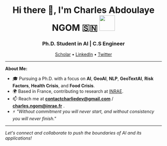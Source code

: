 <h1 align="center">Hi there 👋, I'm Charles Abdoulaye NGOM 🇸🇳 <img src="https://media.giphy.com/media/WUlplcMpOCEmTGBtBW/giphy.gif" width="50"></h1>

<h3 align="center">Ph.D. Student in AI | C.S Engineer </h3>

<p align="center">
  <a href="https://scholar.google.fr/citations?user=v2VkcZEAAAAJ&hl=fr&oi=ao">Scholar</a> •
  <a href="https://www.linkedin.com/in/charles-abdoulaye-ngom/">LinkedIn</a> •
  <a href="https://twitter.com/still_charay">Twitter</a> 
</p>

---

**About Me:**

- 🎓 Pursuing a Ph.D. with a focus on **AI**, **GeoAI**, **NLP**, **GeoTextAI**, **Risk Factors**, **Health Crisis**, and **Food Crisis**.
- 🌍 Based in France, contributing to research at [INRAE](https://www.inrae.fr/).
- 📫 Reach me at **contactcharliedev@gmail.com** / **charles.ngom@inrae.fr** .
- ⚡ *"Without commitment you will never start, and without consistency you will never finish."*

---

*Let's connect and collaborate to push the boundaries of AI and its applications!*
